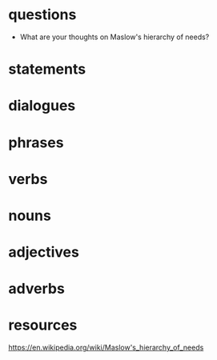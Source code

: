 # questions
- What are your thoughts on Maslow's hierarchy of needs?
# statements

# dialogues

# phrases

# verbs

# nouns

# adjectives

# adverbs

# resources
https://en.wikipedia.org/wiki/Maslow's_hierarchy_of_needs